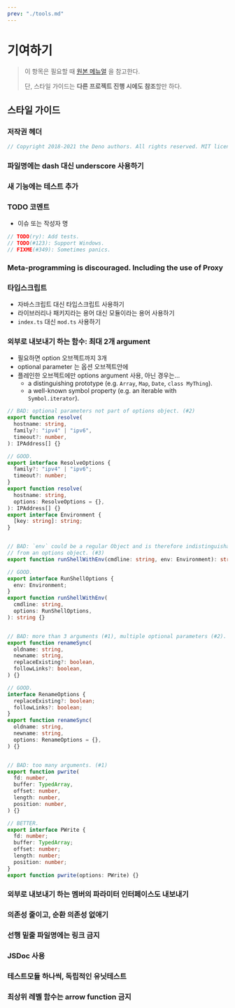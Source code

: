 ```yaml
---
prev: "./tools.md"
---
```


# 기여하기

> 이 항목은 필요할 때 [원본 메뉴얼](https://deno.land/manual@v1.11.0/contributing/style_guide)
> 을 참고한다.
>
> 단, 스타일 가이드는 **다른 프로젝트 진행 시에도 참조**할만 하다.

## 스타일 가이드

### 저작권 헤더

```ts
// Copyright 2018-2021 the Deno authors. All rights reserved. MIT license.
```

### 파일명에는 dash 대신 underscore 사용하기

### 새 기능에는 테스트 추가

### TODO 코멘트

- 이슈 또는 작성자 명

```ts
// TODO(ry): Add tests.
// TODO(#123): Support Windows.
// FIXME(#349): Sometimes panics.
```

### Meta-programming is discouraged. Including the use of Proxy

### 타입스크립트

- 자바스크립트 대신 타입스크립트 사용하기
- 라이브러리나 패키지라는 용어 대신 모듈이라는 용어 사용하기
- `index.ts` 대신 `mod.ts` 사용하기

### 외부로 내보내기 하는 함수: 최대 2개 argument

- 필요하면 option 오브젝트까지 3개
- optional parameter 는 옵션 오브젝트안에
- 플레인한 오브젝트에만 options argument 사용, 아닌 경우는...
  - a distinguishing prototype (e.g. `Array`, `Map`, `Date`, `class MyThing`).
  - a well-known symbol property (e.g. an iterable with `Symbol.iterator`).

```ts
// BAD: optional parameters not part of options object. (#2)
export function resolve(
  hostname: string,
  family?: "ipv4" | "ipv6",
  timeout?: number,
): IPAddress[] {}

// GOOD.
export interface ResolveOptions {
  family?: "ipv4" | "ipv6";
  timeout?: number;
}
export function resolve(
  hostname: string,
  options: ResolveOptions = {},
): IPAddress[] {}
export interface Environment {
  [key: string]: string;
}


// BAD: `env` could be a regular Object and is therefore indistinguishable
// from an options object. (#3)
export function runShellWithEnv(cmdline: string, env: Environment): string {}

// GOOD.
export interface RunShellOptions {
  env: Environment;
}
export function runShellWithEnv(
  cmdline: string,
  options: RunShellOptions,
): string {}


// BAD: more than 3 arguments (#1), multiple optional parameters (#2).
export function renameSync(
  oldname: string,
  newname: string,
  replaceExisting?: boolean,
  followLinks?: boolean,
) {}

// GOOD.
interface RenameOptions {
  replaceExisting?: boolean;
  followLinks?: boolean;
}
export function renameSync(
  oldname: string,
  newname: string,
  options: RenameOptions = {},
) {}


// BAD: too many arguments. (#1)
export function pwrite(
  fd: number,
  buffer: TypedArray,
  offset: number,
  length: number,
  position: number,
) {}

// BETTER.
export interface PWrite {
  fd: number;
  buffer: TypedArray;
  offset: number;
  length: number;
  position: number;
}
export function pwrite(options: PWrite) {}
```

### 외부로 내보내기 하는 멤버의 파라미터 인터페이스도 내보내기

### 의존성 줄이고, 순환 의존성 없애기

### 선행 밑줄 파일명에는 링크 금지

### JSDoc 사용

### 테스트모듈 하나씩, 독립적인 유닛테스트

### 최상위 레벨 함수는 arrow function 금지
